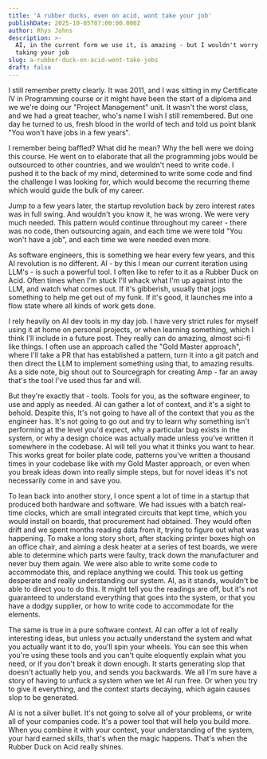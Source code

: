 ```yaml
---
title: 'A rubber ducks, even on acid, wont take your job'
publishDate: 2025-10-05T07:00:00.000Z
author: Rhys Johns
description: >-
  AI, in the current form we use it, is amazing - but I wouldn't worry about it
  taking your job
slug: a-rubber-duck-on-acid-wont-take-jobs
draft: false
---
```


I still remember pretty clearly. It was 2011, and I was sitting in my Certificate IV in Programming course or it might have been the start of a diploma and we we're doing our "Project Management" unit. It wasn't the worst class, and we had a great teacher, who's name I wish I still remembered. But one day he turned to us, fresh blood in the world of tech and told us point blank "You won't have jobs in a few years".

I remember being baffled? What did he mean? Why the hell were we doing this course. He went on to elaborate that all the programming jobs would be outsourced to other countries, and we wouldn't need to write code. I pushed it to the back of my mind, determined to write some code and find the challenge I was looking for, which would become the recurring theme which would guide the bulk of my career.

Jump to a few years later, the startup revolution back by zero interest rates was in full swing. And wouldn't you know it, he was wrong. We were very much needed. This pattern would continue throughout my career - there was no code, then outsourcing again, and each time we were told "You won't have a job", and each time we were needed even more.

As software engineers, this is something we hear every few years, and this AI revolution is no different. AI - by this I mean our current iteration using LLM's - is such a powerful tool. I often like to refer to it as a Rubber Duck on Acid. Often times when I'm stuck I'll whack what I'm up against into the LLM, and watch what comes out. If it's gibberish, usually that jogs something to help me get out of my funk. If it's good, it launches me into a flow state where all kinds of work gets done.

I rely heavily on AI dev tools in my day job. I have very strict rules for myself using it at home on personal projects, or when learning something, which I think I'll include in a future post. They really can do amazing, almost sci-fi like things. I often use an approach called the "Gold Master approach", where I'll take a PR that has established a pattern, turn it into a git patch and then direct the LLM to implement something using that, to amazing results. As a side note, big shout out to Sourcegraph for creating Amp - far an away that's the tool I've used thus far and will.

But they're exactly that - tools. Tools for you, as the software engineer, to use and apply as needed. AI can gather a lot of context, and it's a sight to behold. Despite this, It's not going to have all of the context that you as the engineer has. It's not going to go out and try to learn why something isn't performing at the level you'd expect, why a particular bug exists in the system, or why a design choice was actually made unless you've written it somewhere in the codebase. AI will tell you what it thinks you want to hear. This works great for boiler plate code, patterns you've written a thousand times in your codebase like with my Gold Master approach, or even when you break ideas down into really simple steps, but for novel ideas it's not necessarily come in and save you.

To lean back into another story, I once spent a lot of time in a startup that produced both hardware and software. We had issues with a batch real-time clocks, which are small integrated circuits that kept time, which you would install on boards, that procurement had obtained. They would often drift and we spent months reading data from it, trying to figure out what was happening. To make a long story short, after stacking printer boxes high on an office chair, and aiming a desk heater at a series of test boards, we were able to determine which parts were faulty, track down the manufacturer and never buy them again. We were also able to write some code to accommodate this, and replace anything we could. This took us getting desperate and really understanding our system. AI, as it stands, wouldn't be able to direct you to do this. It might tell you the readings are off, but it's not guaranteed to understand everything that goes into the system, or that you have a dodgy supplier, or how to write code to accommodate for the elements.

The same is true in a pure software context. AI can offer a lot of really interesting ideas, but unless you actually understand the system and what you actually want it to do, you'll spin your wheels. You can see this when you're using these tools and you can't quite eloquently explain what you need, or if you don't break it down enough. It starts generating slop that doesn't actually help you, and sends you backwards. We all I'm sure have a story of having to unfuck a system when we let AI run free. Or when you try to give it everything, and the context starts decaying, which again causes slop to be generated.

AI is not a silver bullet. It's not going to solve all of your problems, or write all of your companies code. It's a power tool that will help you build more. When you combine it with your context, your understanding of the system, your hard earned skills, that's when the magic happens. That's when the Rubber Duck on Acid really shines.
